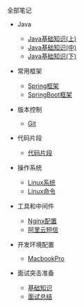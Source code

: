 全部笔记

* Java
  
  * [Java基础知识(上)](Java/basic1/java-basic-questions-01.md)
  * [Java基础知识(中)](Java/basic2/java-basic-questions-02.md)
  * [Java基础知识(下)](Java/basic3/java-basic-questions-03.md)

* 常用框架

  * [Spring框架](Java/Note-Aop.md)
  * [SpringBoot框架](Java/Note-SpringBoot.md)


* 版本控制

  * [Git](Java/Note-git.md)


* 代码片段

  * [代码片段](Java/Note-CodeSegment.md)


* 操作系统

  * [Linux系统](Java/Note-Linux.md)
  * [Linux命令](Java/Note-LinuxOrder.md)

  
* 工具和中间件

  * [Nginx配置](Java/Note-Nginx.md)
  * [阿里云短信](Java/Note-Sms.md)


* 开发环境配置

  * [MacbookPro](Java/Note-MacbookPro.md)


* 面试突击准备

  * [基础知识](Java/Note-JavaBasis.md)
  * [面试总结](Java/Note-Interview.md)

